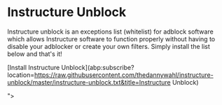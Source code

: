 # Instructure Unblock
Instructure unblock is an exceptions list (whitelist) for adblock software which allows Instructure software to function properly without having to disable your adblocker or create your own filters.  Simply install the list below and that's it!

[Install Instructure Unblock](abp:subscribe?location=https://raw.githubusercontent.com/thedannywahl/instructure-unblock/master/instructure-unblock.txt&title=Instructure Unblock)

<script src="<script src="https://emgithub.com/embed-v2.js?target=https%3A%2F%2Fgithub.com%2Fthedannywahl%2Finstructure-unblock%2Fblob%2Fmaster%2Finstructure-unblock.txt&style=a11y-dark&type=code"></script>"></script>
